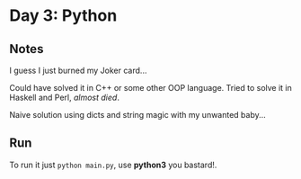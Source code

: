 # Day 3: **Python**

## Notes
I guess I just burned my Joker card...

Could have solved it in C++ or some other OOP language.
Tried to solve it in Haskell and Perl, *almost died*. 

Naive solution using dicts and string magic with my unwanted baby...

## Run

To run it just `python main.py`, use **python3** you bastard!. 
